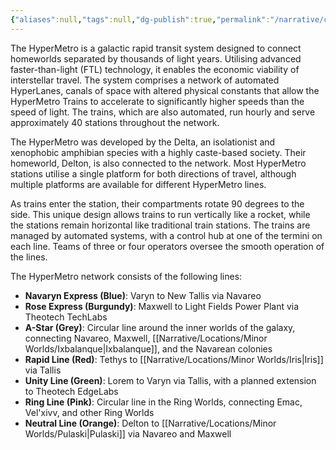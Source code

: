```yaml
---
{"aliases":null,"tags":null,"dg-publish":true,"permalink":"/narrative/concepts/society/the-hyper-metro/","dgPassFrontmatter":true}
---
```


The HyperMetro is a galactic rapid transit system designed to connect homeworlds separated by thousands of light years. Utilising advanced faster-than-light (FTL) technology, it enables the economic viability of interstellar travel. The system comprises a network of automated HyperLanes, canals of space with altered physical constants that allow the HyperMetro Trains to accelerate to significantly higher speeds than the speed of light. The trains, which are also automated, run hourly and serve approximately 40 stations throughout the network.

The HyperMetro was developed by the Delta, an isolationist and xenophobic amphibian species with a highly caste-based society. Their homeworld, Delton, is also connected to the network. Most HyperMetro stations utilise a single platform for both directions of travel, although multiple platforms are available for different HyperMetro lines.

As trains enter the station, their compartments rotate 90 degrees to the side. This unique design allows trains to run vertically like a rocket, while the stations remain horizontal like traditional train stations. The trains are managed by automated systems, with a control hub at one of the termini on each line. Teams of three or four operators oversee the smooth operation of the lines.

The HyperMetro network consists of the following lines:

- **Navaryn Express (Blue)**: Varyn to New Tallis via Navareo
- **Rose Express (Burgundy)**: Maxwell to Light Fields Power Plant via Theotech TechLabs
- **A-Star (Grey)**: Circular line around the inner worlds of the galaxy, connecting Navareo, Maxwell, [[Narrative/Locations/Minor Worlds/Ixbalanque\|Ixbalanque]], and the Navarean colonies
- **Rapid Line (Red)**: Tethys to [[Narrative/Locations/Minor Worlds/Iris\|Iris]] via Tallis
- **Unity Line (Green)**: Lorem to Varyn via Tallis, with a planned extension to Theotech EdgeLabs
- **Ring Line (Pink)**: Circular line in the Ring Worlds, connecting Emac, Vel'xivv, and other Ring Worlds
- **Neutral Line (Orange)**: Delton to [[Narrative/Locations/Minor Worlds/Pulaski\|Pulaski]] via Navareo and Maxwell